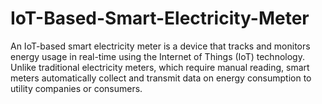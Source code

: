 # IoT-Based-Smart-Electricity-Meter
 An IoT-based smart electricity meter is a device that tracks and monitors energy usage in real-time using the Internet of Things (IoT) technology. Unlike traditional electricity meters, which require manual reading, smart meters automatically collect and transmit data on energy consumption to utility companies or consumers.
